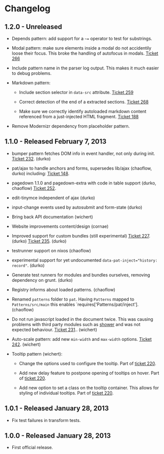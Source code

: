 # Changelog

## 1.2.0 - Unreleased

- Depends pattern: add support for a `~=` operator to test for substrings.

- Modal pattern: make sure elements inside a modal do not accidentily loose
  their focus. This broke the handling of autofocus in modals.
  [Ticket 266](https://github.com/Patternslib/Patterns/issues/266)

- Include pattern name in the parser log output. This makes it much easier to
  debug problems.

- Markdown pattern:

  - Include section selector in `data-src` attribute.
    [Ticket 259](https://github.com/Patternslib/Patterns/issues/259)

  - Correct detection of the end of a extracted sections.
    [Ticket 268](https://github.com/Patternslib/Patterns/issues/268)

  - Make sure we correctly identify autoloaded markdown content referenced from
    a just-injected HTML fragment.
    [Ticket 188](https://github.com/Patternslib/Patterns/issues/188)

- Remove Modernizr dependency from placeholder pattern.


## 1.1.0 - Released February 7, 2013

- bumper pattern fetches DOM info in event handler, not only during init.
  [Ticket 232](https://github.com/Patternslib/Patterns/issues/232). (durko)

- pat/ajax to handle anchors and forms, supersedes lib/ajax (chaoflow, durko)
  including:
  [Ticket 148](https://github.com/Patternslib/Patterns/issues/148).

- pagedown 1.1.0 and pagedown-extra with code in table support (durko,
  chaoflow)
  [Ticket 252](https://github.com/Patternslib/Patterns/issues/252).

- edit-tinymce independent of ajax (durko)

- input-change events used by autosubmit and form-state (durko)

- Bring back API documentation (wichert)

- Website improvements content/design (cornae)

- Improved support for custom bundles (still experimental)
  [Ticket 227](https://github.com/Patternslib/Patterns/issues/227). (durko)
  [Ticket 235](https://github.com/Patternslib/Patterns/issues/235). (durko)

- testrunner support on nixos (chaoflow)

- experimental support for yet undocumented `data-pat-inject="history:
  record"`. (durko)

- Generate test runners for modules and bundles ourselves, removing
  dependency on grunt. (durko)

- Registry informs about loaded patterns. (chaoflow)

- Renamed `patterns` folder to `pat`. Having `Patterns` mapped to
  `Patterns/src/main` this enables `requires['Patterns/pat/inject']. (chaoflow)

- Do not run javascript loaded in the document twice. This was causing
  problems with third party modules such as [shower](http://shwr.me/)
  and was not expected behaviour. [Ticket
  231](https://github.com/Patternslib/Patterns/issues/231).. (wichert)

- Auto-scale pattern: add new `min-width` and `max-width` options.
  [Ticket 242](https://github.com/Patternslib/Patterns/issues/242).
  (wichert)

- Tooltip pattern (wichert):

  - Change the options used to configure the tooltip. Part of
    [ticket 220](https://github.com/Patternslib/Patterns/issues/220).

  - Add new delay feature to postpone opening of tooltips on hover. Part of
    [ticket 220](https://github.com/Patternslib/Patterns/issues/220).

  - Add new option to set a class on the tooltip container. This allows for
    styling of individual tooltips. Part of
    [ticket 220](https://github.com/Patternslib/Patterns/issues/220).


## 1.0.1 - Released January 28, 2013

- Fix test failures in transform tests.


## 1.0.0 - Released January 28, 2013

- First official release.

